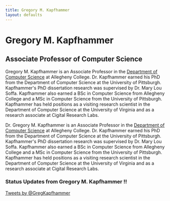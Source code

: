 ```yaml
---
title: Gregory M. Kapfhammer 
layout: defaults
---
```


# Gregory M. Kapfhammer

## Associate Professor of Computer Science

Gregory M. Kapfhammer is an Associate Professor in the [Department of Computer Science](http://www.cs.allegheny.edu)
at Allegheny College. Dr.  Kapfhammer earned his PhD from the Department of Computer Science at the University of
Pittsburgh. Kapfhammer's PhD dissertation research was supervised by Dr. Mary Lou Soffa. Kapfhammer also earned a BSc in
Computer Science from Allegheny College and a MSc in Computer Science from the University of Pittsburgh. Kapfhammer has
held positions as a visiting research scientist in the Department of Computer Science at the University of Virginia and
as a research associate at Cigital Research Labs. 

Dr. Gregory M. Kapfhammer is an Associate Professor in the [Department of Computer Science](http://www.cs.allegheny.edu)
at Allegheny College. Dr.  Kapfhammer earned his PhD from the Department of Computer Science at the University of
Pittsburgh. Kapfhammer's PhD dissertation research was supervised by Dr. Mary Lou Soffa. Kapfhammer also earned a BSc in
Computer Science from Allegheny College and a MSc in Computer Science from the University of Pittsburgh. Kapfhammer has
held positions as a visiting research scientist in the Department of Computer Science at the University of Virginia and
as a research associate at Cigital Research Labs. 

### Status Updates from Gregory M. Kapfhammer !!

<a class="twitter-timeline" 
data-dnt="true"
width="500" height="300"
href="https://twitter.com/GregKapfhammer"
data-chrome="transparent noscrollbar noheader"
data-link-color="#df8700"
data-widget-id="442334111105961984">Tweets by @GregKapfhammer</a>
<script>!function(d,s,id){var
    js,fjs=d.getElementsByTagName(s)[0],p=/^http:/.test(d.location)?'http':'https';if(!d.getElementById(id)){js=d.createElement(s);js.id=id;js.src=p+"://platform.twitter.com/widgets.js";fjs.parentNode.insertBefore(js,fjs);}}(document,"script","twitter-wjs");</script>


